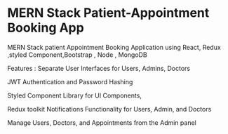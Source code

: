 # MERN Stack Patient-Appointment Booking App
MERN Stack patient Appointment Booking Application using React, Redux ,styled Component,Bootstrap , Node , MongoDB

Features :
Separate User Interfaces for Users, Admins, Doctors

JWT Authentication and Password Hashing

Styled Component Library for UI Components,

Redux toolkit
Notifications Functionality for Users, Admin, and Doctors

Manage Users, Doctors, and Appointments from the Admin panel
